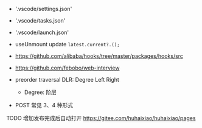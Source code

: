 - '.vscode/settings.json'
- '.vscode/tasks.json'
- '.vscode/launch.json'

- useUnmount update `latest.current?.();`
- https://github.com/alibaba/hooks/tree/master/packages/hooks/src
- https://github.com/febobo/web-interview
- preorder traversal DLR: Degree Left Right
  - Degree: 阶层
- POST 常见 3、4 种形式

TODO
增加发布完成后自动打开 https://gitee.com/huhaixiao/huhaixiao/pages
